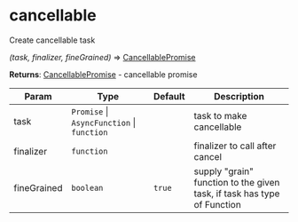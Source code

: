 # cancellable

Create cancellable task

*(task, finalizer, fineGrained)* ⇒ [CancellablePromise](#cancellablepromise)

**Returns**: [CancellablePromise](#cancellablepromise) - cancellable promise  

| Param | Type | Default | Description |
| --- | --- | --- | --- |
| task | <code>Promise</code> \| <code>AsyncFunction</code> \| <code>function</code> |  | task to make cancellable |
| finalizer | <code>function</code> |  | finalizer to call after cancel |
| fineGrained | <code>boolean</code> | <code>true</code> | supply "grain" function to the  given task, if task has type of Function |
